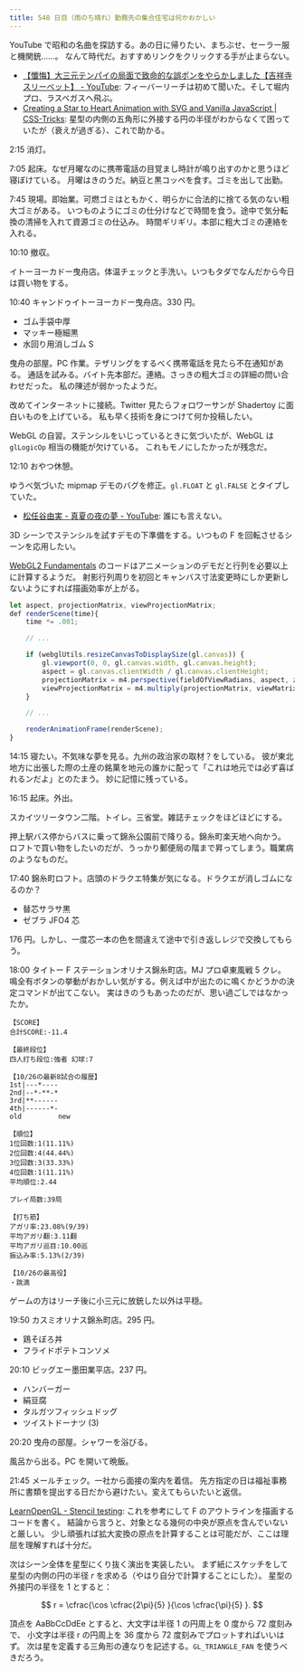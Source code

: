 ```yaml
---
title: 548 日目（雨のち晴れ）勤務先の集合住宅は何かおかしい
---
```


YouTube で昭和の名曲を探訪する。あの日に帰りたい、まちぶせ、セーラー服と機関銃……。
なんて時代だ。おすすめリンクをクリックする手が止まらない。

* [【懺悔】大三元テンパイの局面で致命的な誤ポンをやらかしました【吉祥寺スリーベット】 - YouTube](https://www.youtube.com/watch?v=bx0okJj6T34):
  フィーバーリーチは初めて聞いた。そして堀内プロ、ラスベガスへ飛ぶ。
* [Creating a Star to Heart Animation with SVG and Vanilla JavaScript &#x7c; CSS-Tricks](https://css-tricks.com/creating-star-heart-animation-svg-vanilla-javascript/):
  星型の内側の五角形に外接する円の半径がわからなくて困っていたが（衰えが過ぎる）、これで助かる。

2:15 消灯。

7:05 起床。なぜ月曜なのに携帯電話の目覚まし時計が鳴り出すのかと思うほど寝ぼけている。
月曜はきのうだ。納豆と黒コッペを食す。ゴミを出して出勤。

7:45 現場。即始業。可燃ゴミはともかく、明らかに合法的に捨てる気のない粗大ゴミがある。
いつものようにゴミの仕分けなどで時間を食う。途中で気分転換の清掃を入れて資源ゴミの仕込み。
時間ギリギリ。本部に粗大ゴミの連絡を入れる。

10:10 撤収。

イトーヨーカドー曳舟店。体温チェックと手洗い。いつもタダでなんだから今日は買い物をする。

10:40 キャンドゥイトーヨーカドー曳舟店。330 円。

* ゴム手袋中厚
* マッキー極細黒
* 水回り用消しゴム S

曳舟の部屋。PC 作業。テザリングをするべく携帯電話を見たら不在通知がある。
通話を試みる。バイト先本部だ。連絡。さっきの粗大ゴミの詳細の問い合わせだった。
私の陳述が弱かったようだ。

改めてインターネットに接続。Twitter 見たらフォロワーサンが Shadertoy に面白いものを上げている。
私も早く技術を身につけて何か投稿したい。

WebGL の自習。ステンシルをいじっているときに気づいたが、WebGL は `glLogicOp` 相当の機能が欠けている。
これもモノにしたかったが残念だ。

12:10 おやつ休憩。

ゆうべ気づいた mipmap デモのバグを修正。`gl.FLOAT` と `gl.FALSE` とタイプしていた。

* [松任谷由実 - 真夏の夜の夢 - YouTube](https://www.youtube.com/watch?v=fxTD_ZIAnH4):
  誰にも言えない。

3D シーンでステンシルを試すデモの下準備をする。いつもの F を回転させるシーンを応用したい。

[WebGL2 Fundamentals] のコードはアニメーションのデモだと行列を必要以上に計算するようだ。
射影行列周りを初回とキャンバス寸法変更時にしか更新しないようにすれば描画効率が上がる。

```javascript
let aspect, projectionMatrix, viewProjectionMatrix;
def renderScene(time){
    time *= .001;

    // ...

    if (webglUtils.resizeCanvasToDisplaySize(gl.canvas)) {
        gl.viewport(0, 0, gl.canvas.width, gl.canvas.height);
        aspect = gl.canvas.clientWidth / gl.canvas.clientHeight;
        projectionMatrix = m4.perspective(fieldOfViewRadians, aspect, zNear, zFar);
        viewProjectionMatrix = m4.multiply(projectionMatrix, viewMatrix);
    }

    // ...

    renderAnimationFrame(renderScene);
}
```

14:15 寝たい。不気味な夢を見る。九州の政治家の取材？をしている。
彼が東北地方に出張した際の土産の銘菓を地元の誰かに配って「これは地元では必ず喜ばれるンだよ」とのたまう。
妙に記憶に残っている。

16:15 起床。外出。

スカイツリータウン二階。トイレ。三省堂。雑誌チェックをほどほどにする。

押上駅バス停からバスに乗って錦糸公園前で降りる。錦糸町楽天地へ向かう。
ロフトで買い物をしたいのだが、うっかり郵便局の階まで昇ってしまう。職業病のようなものだ。

17:40 錦糸町ロフト。店頭のドラクエ特集が気になる。ドラクエが消しゴムになるのか？

* 替芯サラサ黒
* ゼブラ JFO4 芯

176 円。しかし、一度芯一本の色を間違えて途中で引き返しレジで交換してもらう。

18:00 タイトー F ステーションオリナス錦糸町店。MJ プロ卓東風戦 5 クレ。
鳴全有ボタンの挙動がおかしい気がする。例えば中が出たのに鳴くかどうかの決定コマンドが出てこない。
実はきのうもあったのだが、思い過ごしではなかったか。

```text
【SCORE】
合計SCORE:-11.4

【最終段位】
四人打ち段位:強者 幻球:7

【10/26の最新8試合の履歴】
1st|---*----
2nd|--*-**-*
3rd|**------
4th|------*-
old         new

【順位】
1位回数:1(11.11%)
2位回数:4(44.44%)
3位回数:3(33.33%)
4位回数:1(11.11%)
平均順位:2.44

プレイ局数:39局

【打ち筋】
アガリ率:23.08%(9/39)
平均アガリ翻:3.11翻
平均アガリ巡目:10.00巡
振込み率:5.13%(2/39)

【10/26の最高役】
・跳満
```

ゲームの方はリーチ後に小三元に放銃した以外は平穏。

19:50 カスミオリナス錦糸町店。295 円。

* 鶏そぼろ丼
* フライドポテトコンソメ

20:10 ビッグエー墨田業平店。237 円。

* ハンバーガー
* 絹豆腐
* タルガツフィッシュドッグ
* ツイストドーナツ (3)

20:20 曳舟の部屋。シャワーを浴びる。

風呂から出る。PC を開いて晩飯。

21:45 メールチェック。一社から面接の案内を着信。
先方指定の日は福祉事務所に書類を提出する日だから避けたい。変えてもらいたいと返信。

[LearnOpenGL - Stencil testing](https://learnopengl.com/Advanced-OpenGL/Stencil-testing):
これを参考にして F のアウトラインを描画するコードを書く。
結論から言うと、対象となる幾何の中央が原点を含んでいないと厳しい。
少し頑張れば拡大変換の原点を計算することは可能だが、ここは理屈を理解すれば十分だ。

次はシーン全体を星型にくり抜く演出を実装したい。
まず紙にスケッチをして星型の内側の円の半径 $r$ を求める（やはり自分で計算することにした）。
星型の外接円の半径を 1 とすると：

$$
r = \cfrac{\cos \cfrac{2\pi}{5} }{\cos \cfrac{\pi}{5} }.
$$

頂点を AaBbCcDdEe とすると、大文字は半径 1 の円周上を 0 度から 72 度刻みで、
小文字は半径 r の円周上を 36 度から 72 度刻みでプロットすればいいはず。
次は星を定義する三角形の連なりを記述する。`GL_TRIANGLE_FAN` を使うべきだろう。

[WebGL2 Fundamentals]: https://webgl2fundamentals.org
